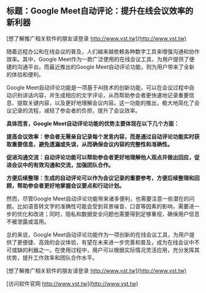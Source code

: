 ## **标题：Google Meet自动评论：提升在线会议效率的新利器**

[想了解推广相关软件的朋友请登录 http://www.vst.tw](http://www.vst.tw)

随着远程办公和在线会议的普及，人们越来越依赖各种数字工具来增强沟通和协作效率。其中，Google Meet作为一款广泛使用的在线会议工具，为用户提供了便捷的沟通平台。而最近推出的Google Meet自动评论功能，则为用户带来了全新的体验和便利。

Google Meet自动评论功能是一项基于AI技术的创新功能，可以在会议过程中自动识别讲话内容，并生成相应的文字评论，从而帮助参会者更快速地记录重要信息、提取关键内容，以及更好地理解会议内容。这一功能的推出，极大地简化了会议记录的流程，减轻了参会者的负担，提升了会议效率。

**具体而言，Google Meet自动评论功能的优势主要体现在以下几个方面：**

**提高会议效率：参会者无需亲自记录每个发言内容，而是通过自动评论功能实时获取重要信息，避免遗漏或失误，从而确保会议内容的完整性和准确性。**

**促进沟通交流：自动评论功能可以帮助参会者更好地理解他人观点并做出回应，促进会议中的有效沟通和交流，加强团队合作。**

**方便后续整理：生成的自动评论可以作为会议记录的重要参考，方便后续整理和回顾，帮助参会者更好地掌握会议要点和行动计划。**

然而，尽管Google Meet自动评论功能带来诸多便利，也需要注意一些潜在的问题。比如语音转文字的准确性可能会受到背景噪音、口音等因素的影响，需要进一步的优化和改进；同时，隐私和数据安全问题也需要得到足够重视，确保用户信息不被泄露或滥用。

总的来说，Google Meet自动评论功能作为一项创新的在线会议工具，为用户提供了更便捷、高效的会议体验，有望在未来进一步完善和普及，成为在线会议中不可或缺的利器之一。在使用过程中，用户可以根据实际情况灵活应用，充分发挥其优势，提升工作效率和团队合作水平。

[想了解推广相关软件的朋友请登录 http://www.vst.tw](http://www.vst.tw)


[访问软件官网 http://www.vst.tw](http://www.vst.tw)
